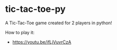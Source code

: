 # tic-tac-toe-py
A Tic-Tac-Toe game created for 2 players in python!

How to play it:
- https://youtu.be/ifLjVuvrCzA
